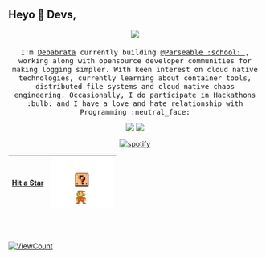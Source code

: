 ## Heyo :wave: Devs, 

<p align="center">
  <img src="https://raw.githubusercontent.com/coderjojo/coderjojo/master/img/github.gif" width=100>
  <br><br>
  <samp>
    I'm <a href="https://www.linkedin.com/in/debanitr/">Debabrata</a> currently building <a href="https://www.parseable.com/">@Parseable :school: </a>, working along with opensource developer communities for making logging simpler. With keen interest on cloud native technologies, currently learning about container tools, distributed file systems and cloud native chaos engineering. Occasionally, I do participate in Hackathons :bulb: and I have a love and hate relationship with Programming :neutral_face:
  </samp>
</p>

<p align = "center">
  <img src = "https://github-readme-stats.vercel.app/api?username=Debanitrkl&show_icons=true&theme=radical&layout=compact">
  <img src = "https://github-readme-stats.vercel.app/api/top-langs/?username=Debanitrkl&hide=css,html&theme=tokyonight&layout=compact">
</p>




<p align="center">
<a target="_blank" href="https://github.com/kittinan/spotify-github-profile"><img alt="spotify" width = "235px"
src="https://spotify-github-profile.vercel.app/api/view?uid=316zg2ewxzwg6ot5qad7cuwq7i6i&cover_image=false" />

|<a href="https://github.com/Debanitrkl/Debanitrkl"> Hit a Star </a>|<img height="100" src="https://github.com/harshalrj25/MasterAssetsRepo/blob/master/mario.gif"></a></div>|
| ------------- | ------------- |                  


                         
</p>
<br/><br/>



<!--  ![visitors](https://visitor-badge.glitch.me/badge?page_id=Debanitrkl/Debanitrkl) -->

![ViewCount](https://views.whatilearened.today/views/github/Debanitrkl/views.svg)

